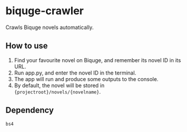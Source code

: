 # biquge-crawler
Crawls Biquge novels automatically.

## How to use

1. Find your favourite novel on Biquge, and remember its novel ID in its URL.
2. Run app.py, and enter the novel ID in the terminal.
3. The app will run and produce some outputs to the console.
4. By default, the novel will be stored in `{projectroot}/novels/{novelname}`.

## Dependency

`bs4`
